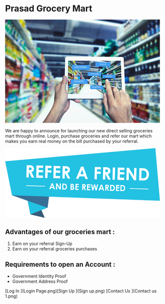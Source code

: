 # Prasad Grocery Mart
![](GettyImages-691117788-5ab9a1053418c60036b78d71-5abda7bf0e23d9003637f418.jpg) 

We are happy to announce for launching our new direct selling groceries mart through online. Login, purchase groceries and refer our mart which makes you earn real money on the bill purchased by your referral. 

![](refer.png)

## Advantages of our groceries mart :
 
 1. Earn on your referral Sign-Up
 2. Earn on your referral groceries purchases

## Requirements to open an Account :

- Government Identity Proof
- Government Address Proof



[Log In                   ](Login Page.png)[Sign Up                        ](Sign up.png) [Contact Us                  ](Contact us 1.png)

